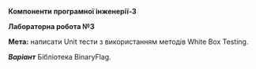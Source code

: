 **Компоненти програмної інженерії-3**

**Лабораторна робота №3**

**Мета:** написати Unit тести з використанням методів White Box Testing.

_**Варіант**_ Бібліотека BinaryFlag.